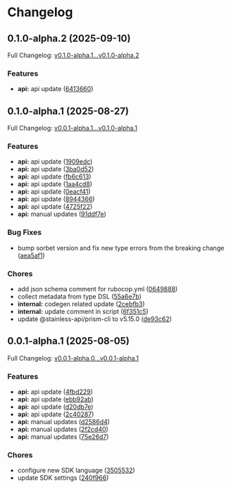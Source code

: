 # Changelog

## 0.1.0-alpha.2 (2025-09-10)

Full Changelog: [v0.1.0-alpha.1...v0.1.0-alpha.2](https://github.com/dataleonlabs/dataleon-ruby/compare/v0.1.0-alpha.1...v0.1.0-alpha.2)

### Features

* **api:** api update ([6413660](https://github.com/dataleonlabs/dataleon-ruby/commit/641366028b90c0982a2ab33de4ead0ac80d99658))

## 0.1.0-alpha.1 (2025-08-27)

Full Changelog: [v0.0.1-alpha.1...v0.1.0-alpha.1](https://github.com/dataleonlabs/dataleon-ruby/compare/v0.0.1-alpha.1...v0.1.0-alpha.1)

### Features

* **api:** api update ([1909edc](https://github.com/dataleonlabs/dataleon-ruby/commit/1909edce91c6e37fecf0310e2a81672589bcd2dd))
* **api:** api update ([3ba0d52](https://github.com/dataleonlabs/dataleon-ruby/commit/3ba0d52cd5938dbd6b5193274e343602a3c06c50))
* **api:** api update ([fb6c613](https://github.com/dataleonlabs/dataleon-ruby/commit/fb6c61357e5fb4f8733a30f88611ed304b2e62f2))
* **api:** api update ([1aa4cd8](https://github.com/dataleonlabs/dataleon-ruby/commit/1aa4cd81d6e010d4604f7d65af3acff2724f6a78))
* **api:** api update ([0eacf41](https://github.com/dataleonlabs/dataleon-ruby/commit/0eacf412b108aef5b3c41472a3000daab150aab7))
* **api:** api update ([8944366](https://github.com/dataleonlabs/dataleon-ruby/commit/8944366fca978b8a616bb2fb187ef486890f513f))
* **api:** api update ([4725f22](https://github.com/dataleonlabs/dataleon-ruby/commit/4725f2275092fb357b370758d5476f9256b8645f))
* **api:** manual updates ([91ddf7e](https://github.com/dataleonlabs/dataleon-ruby/commit/91ddf7e0118b9c83d25f94c9352eb6c8dfbd3f2c))


### Bug Fixes

* bump sorbet version and fix new type errors from the breaking change ([aea5af1](https://github.com/dataleonlabs/dataleon-ruby/commit/aea5af14130f20f6bc007a1a1acb9e24a27064a9))


### Chores

* add json schema comment for rubocop.yml ([0649888](https://github.com/dataleonlabs/dataleon-ruby/commit/0649888bfbfa22db769a5334c4807633eea1cee3))
* collect metadata from type DSL ([55a6e7b](https://github.com/dataleonlabs/dataleon-ruby/commit/55a6e7b6d0b88f8099dbad479f0b40f90f9382a4))
* **internal:** codegen related update ([2cebfb3](https://github.com/dataleonlabs/dataleon-ruby/commit/2cebfb3b79566f5be976dd041c68a49cfbc9e24f))
* **internal:** update comment in script ([6f351c5](https://github.com/dataleonlabs/dataleon-ruby/commit/6f351c59c5ee7055b8f7151e032309c20d5e6b61))
* update @stainless-api/prism-cli to v5.15.0 ([de93c62](https://github.com/dataleonlabs/dataleon-ruby/commit/de93c6281e8ebe1ead9a1705017e11c7b46a4358))

## 0.0.1-alpha.1 (2025-08-05)

Full Changelog: [v0.0.1-alpha.0...v0.0.1-alpha.1](https://github.com/dataleonlabs/dataleon-ruby/compare/v0.0.1-alpha.0...v0.0.1-alpha.1)

### Features

* **api:** api update ([4fbd229](https://github.com/dataleonlabs/dataleon-ruby/commit/4fbd229218ff4ac84ef6b2a106d7418dcaad70f1))
* **api:** api update ([ebb92ab](https://github.com/dataleonlabs/dataleon-ruby/commit/ebb92ab84e34679223ac735fdac5282da39ba5a0))
* **api:** api update ([d20db7e](https://github.com/dataleonlabs/dataleon-ruby/commit/d20db7e939a6163e88ab056c04f1a38a65e11cff))
* **api:** api update ([2c40287](https://github.com/dataleonlabs/dataleon-ruby/commit/2c40287e148b21848d78834ddde5b6a2648f558f))
* **api:** manual updates ([d2586d4](https://github.com/dataleonlabs/dataleon-ruby/commit/d2586d4691891b0ad83c7ffd2d59a7512a971174))
* **api:** manual updates ([2f2cd40](https://github.com/dataleonlabs/dataleon-ruby/commit/2f2cd40bf75dc2194fa65c03d3d179b1f3a97998))
* **api:** manual updates ([75e26d7](https://github.com/dataleonlabs/dataleon-ruby/commit/75e26d72a0abd7b646bb06a052e9077edca2e77d))


### Chores

* configure new SDK language ([3505532](https://github.com/dataleonlabs/dataleon-ruby/commit/3505532f7be7c6b13b8c5f6dfbaacde8c0f30c46))
* update SDK settings ([240f966](https://github.com/dataleonlabs/dataleon-ruby/commit/240f966205413ca59902b238e23451f89fbb6ead))
